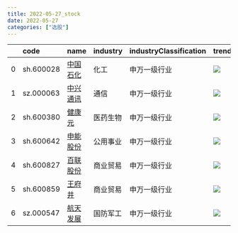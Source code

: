 ```yaml
---
title: 2022-05-27_stock
date: 2022-05-27
categories: ["选股"]
---
```

|    | code      | name                                      | industry   | industryClassification   | trend                               |
|---:|:----------|:------------------------------------------|:-----------|:-------------------------|:------------------------------------|
|  0 | sh.600028 | [中国石化](https://xueqiu.com/s/sh600028) | 化工       | 申万一级行业             | ![](/stock/2022-05-27/sh600028.png) |
|  1 | sz.000063 | [中兴通讯](https://xueqiu.com/s/sz000063) | 通信       | 申万一级行业             | ![](/stock/2022-05-27/sz000063.png) |
|  2 | sh.600380 | [健康元](https://xueqiu.com/s/sh600380)   | 医药生物   | 申万一级行业             | ![](/stock/2022-05-27/sh600380.png) |
|  3 | sh.600642 | [申能股份](https://xueqiu.com/s/sh600642) | 公用事业   | 申万一级行业             | ![](/stock/2022-05-27/sh600642.png) |
|  4 | sh.600827 | [百联股份](https://xueqiu.com/s/sh600827) | 商业贸易   | 申万一级行业             | ![](/stock/2022-05-27/sh600827.png) |
|  5 | sh.600859 | [王府井](https://xueqiu.com/s/sh600859)   | 商业贸易   | 申万一级行业             | ![](/stock/2022-05-27/sh600859.png) |
|  6 | sz.000547 | [航天发展](https://xueqiu.com/s/sz000547) | 国防军工   | 申万一级行业             | ![](/stock/2022-05-27/sz000547.png) |